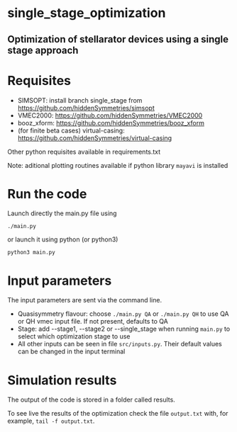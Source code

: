 # single_stage_optimization
 Optimization of stellarator devices using a single stage approach
---
 # Requisites
 - SIMSOPT: install branch single_stage from https://github.com/hiddenSymmetries/simsopt
 - VMEC2000: https://github.com/hiddenSymmetries/VMEC2000
 - booz_xform: https://github.com/hiddenSymmetries/booz_xform
 - (for finite beta cases) virtual-casing: https://github.com/hiddenSymmetries/virtual-casing
  
Other python requisites available in requirements.txt

Note: aditional plotting routines available if python library `mayavi` is installed

# Run the code
Launch directly the main.py file using

`./main.py`

or launch it using python (or python3)

`python3 main.py`

# Input parameters
The input parameters are sent via the command line.

- Quasisymmetry flavour: choose `./main.py QA` or `./main.py QH` to use QA or QH vmec input file. If not present, defaults to QA
- Stage: add --stage1, --stage2 or --single_stage when running `main.py` to select which optimization stage to use
- All other inputs can be seen in file `src/inputs.py`. Their default values can be changed in the input terminal

# Simulation results
The output of the code is stored in a folder called results.

To see live the results of the optimization check the file `output.txt` with, for example, `tail -f output.txt`.